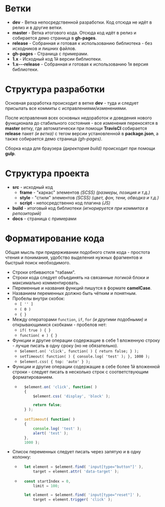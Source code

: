 # Ветки
* **dev** - Ветка непосредственной разработки. Код отсюда не идёт в релиз и в другие ветки.
* **master** - Ветка итогового кода. Отсюда код идёт в релиз и собирается демо страница в **gh-pages**.
* **release** - Собранная и готовая к использованию библиотека - без исходников и лишних файлов.
* **gh-pages** - Страница с примерами.
* **1.x** - Исходный код 1й версии библиотеки.
* **1.x---release** - Собранная и готовая к использованию 1я версия библиотеки.

# Структура разработки
Основная разработка происходит в ветке **dev** - туда и следует присылать все коммиты с исправлениями/изменениями.

После исправления всех основных недоработок и доведения нового функционала до стабильного состояния - все изменения переносятся в **master** ветку, 
где автоматически при помощи **TravisCI** собирается **release** пакет *(и ветка)* с тегом версии установленной в **package.json**, а также собирается демо страница *(gh-pages)*.

Сборка кода для браузера *(директория build)* происходит при помощи **gulp**.

# Структура проекта
* **src** - исходный код
	* **frame** - "каркас" элементов *(SCSS)* *(размеры, позиция и т.д.)*
	* **style** - "стили" элементов *(SCSS)* *(цвет, фон, тени, обводка и т.д.)*
	* **script** - непосредственно код плагина *(JS)*
* **build** - итоговый код библиотеки *(игнорируется при коммитах в репозиторий)*
* **docs** - страница с примерами

# Форматирование кода
Общая мысль при придерживании подобного стиля кода - простота чтения и понимания, удобство выделения нужных фрагментов и быстрый поиск необходимого.

* Строки отбиваются "табами".
* Строки кода следует объединять на связанные логикой блоки и максимально комментировать.
* Переменные и названия функций пишутся в формате **camelCase**.
* Названием переменных должно быть чётким и понятным.
* Пробелы внутри скобок: 
	* `[ '' ]`
	* `( 0 )`
	* `{ }`
* Между операторами `function`, `if`, `for` *(и другими подобными)* и открывающимися скобками - пробелов нет: 
	* `if( true ) { }`
	* `function( e ) { }`
* Функции и другие операции содержащие в себе 1 вложенную строку - лучше писать в одну сроку (но не обязательно).
	* `$element.on( 'click', function( ) { return false; } );`
	* `setTimeout( function( ) { console.log( 'test' ); }, 1000 );`
	* `$element.css( { top: 'auto' } );`
* Функции и другие операции содержащие в себе более 1й вложенной строки - следует писать в несколько строк с соответствующим форматированием.
	* ```javascript
		$element.on( 'click', function( ) 
		{ 
			$element.css( 'display', 'block' );

			return false; 
		} );
	* ```javascript
		setTimeout( function( ) 
		{ 
			console.log( 'test' ); 
			alert( 'test' );
		},
		1000 );
* Список переменных следует писать через запятую и в одну колонку:
	* ```javascript
		let element = $element.find( 'input[type="button"]' ),
			target = element.attr( 'data-target' );
	* ```javascript
		const startIndex = 0,
			limit = 100;

		let element = $element.find( 'input[type="reset"]' ),
			target = element.trigger( 'click' );
